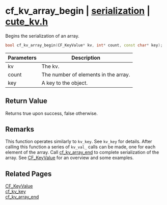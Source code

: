# cf_kv_array_begin | [serialization](https://github.com/RandyGaul/cute_framework/blob/master/docs/serialization/README.md) | [cute_kv.h](https://github.com/RandyGaul/cute_framework/blob/master/include/cute_kv.h)

Begins the serialization of an array.

```cpp
bool cf_kv_array_begin(CF_KeyValue* kv, int* count, const char* key);
```

Parameters | Description
--- | ---
kv | The kv.
count | The number of elements in the array.
key | A key to the object.

## Return Value

Returns true upon success, false otherwise.

## Remarks

This function operates similarly to `kv_key`. See `kv_key` for details. After calling this function a series of
`kv_val_` calls can be made, one for each element of the array. Call [cf_kv_array_end](https://github.com/RandyGaul/cute_framework/blob/master/docs/serialization/cf_kv_array_end.md) to complete serialization of the array.
See [CF_KeyValue](https://github.com/RandyGaul/cute_framework/blob/master/docs/serialization/cf_keyvalue.md) for an overview and some examples.

## Related Pages

[CF_KeyValue](https://github.com/RandyGaul/cute_framework/blob/master/docs/serialization/cf_keyvalue.md)  
[cf_kv_key](https://github.com/RandyGaul/cute_framework/blob/master/docs/serialization/cf_kv_key.md)  
[cf_kv_array_end](https://github.com/RandyGaul/cute_framework/blob/master/docs/serialization/cf_kv_array_end.md)  
